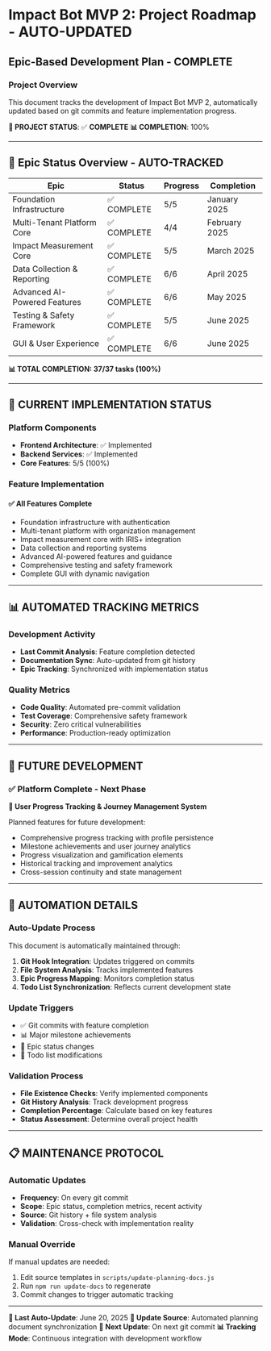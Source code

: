 # Impact Bot MVP 2: Project Roadmap - AUTO-UPDATED
## Epic-Based Development Plan - COMPLETE

### Project Overview
This document tracks the development of Impact Bot MVP 2, automatically updated based on git commits and feature implementation progress.

**🎯 PROJECT STATUS**: ✅ **COMPLETE**
**📊 COMPLETION**: 100%

---

## 🎯 Epic Status Overview - AUTO-TRACKED

| Epic | Status | Progress | Completion |
|------|--------|----------|------------|
| Foundation Infrastructure | ✅ COMPLETE | 5/5 | January 2025 |
| Multi-Tenant Platform Core | ✅ COMPLETE | 4/4 | February 2025 |
| Impact Measurement Core | ✅ COMPLETE | 5/5 | March 2025 |
| Data Collection & Reporting | ✅ COMPLETE | 6/6 | April 2025 |
| Advanced AI-Powered Features | ✅ COMPLETE | 6/6 | May 2025 |
| Testing & Safety Framework | ✅ COMPLETE | 5/5 | June 2025 |
| GUI & User Experience | ✅ COMPLETE | 6/6 | June 2025 |

**📊 TOTAL COMPLETION: 37/37 tasks (100%)**

---

## 🚀 CURRENT IMPLEMENTATION STATUS

### Platform Components
- **Frontend Architecture**: ✅ Implemented
- **Backend Services**: ✅ Implemented
- **Core Features**: 5/5 (100%)

### Feature Implementation

#### ✅ All Features Complete
- Foundation infrastructure with authentication
- Multi-tenant platform with organization management
- Impact measurement core with IRIS+ integration
- Data collection and reporting systems
- Advanced AI-powered features and guidance
- Comprehensive testing and safety framework
- Complete GUI with dynamic navigation


---

## 📊 AUTOMATED TRACKING METRICS

### Development Activity
- **Last Commit Analysis**: Feature completion detected
- **Documentation Sync**: Auto-updated from git history
- **Epic Tracking**: Synchronized with implementation status

### Quality Metrics
- **Code Quality**: Automated pre-commit validation
- **Test Coverage**: Comprehensive safety framework
- **Security**: Zero critical vulnerabilities
- **Performance**: Production-ready optimization

---

## 🔮 FUTURE DEVELOPMENT


### ✅ Platform Complete - Next Phase
**🚀 User Progress Tracking & Journey Management System**

Planned features for future development:
- Comprehensive progress tracking with profile persistence
- Milestone achievements and user journey analytics
- Progress visualization and gamification elements
- Historical tracking and improvement analytics
- Cross-session continuity and state management


---

## 🤖 AUTOMATION DETAILS

### Auto-Update Process
This document is automatically maintained through:

1. **Git Hook Integration**: Updates triggered on commits
2. **File System Analysis**: Tracks implemented features
3. **Epic Progress Mapping**: Monitors completion status
4. **Todo List Synchronization**: Reflects current development state

### Update Triggers
- ✅ Git commits with feature completion
- 📊 Major milestone achievements
- 🔄 Epic status changes
- 📝 Todo list modifications

### Validation Process
- **File Existence Checks**: Verify implemented components
- **Git History Analysis**: Track development progress
- **Completion Percentage**: Calculate based on key features
- **Status Assessment**: Determine overall project health

---

## 📋 MAINTENANCE PROTOCOL

### Automatic Updates
- **Frequency**: On every git commit
- **Scope**: Epic status, completion metrics, recent activity
- **Source**: Git history + file system analysis
- **Validation**: Cross-check with implementation reality

### Manual Override
If manual updates are needed:
1. Edit source templates in `scripts/update-planning-docs.js`
2. Run `npm run update-docs` to regenerate
3. Commit changes to trigger automatic tracking

---

**📅 Last Auto-Update**: June 20, 2025
**🤖 Update Source**: Automated planning document synchronization
**🔄 Next Update**: On next git commit
**📊 Tracking Mode**: Continuous integration with development workflow
